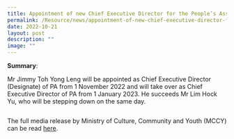 ```yaml
---
title: Appointment of new Chief Executive Director for the People’s Association
permalink: /Resource/news/appointment-of-new-chief-executive-director-for-peoples-association/
date: 2022-10-21
layout: post
description: ""
image: ""
---
```

**Summary**: 

Mr Jimmy Toh Yong Leng will be appointed as Chief Executive Director (Designate) of PA from 1 November 2022 and will take over as Chief Executive Director of PA from 1 January 2023. He succeeds Mr Lim Hock Yu, who will be stepping down on the same day.

![]()

The full media release by Ministry of Culture, Community and Youth (MCCY) can be read [here]().